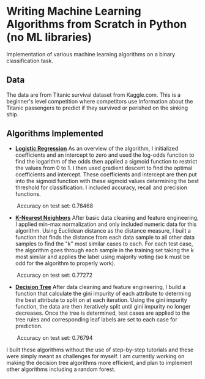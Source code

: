 # Writing Machine Learning Algorithms from Scratch in Python (no ML libraries) 
Implementation of various machine learning algorithms on a binary classification task.

## Data
The data are from Titanic survival dataset from Kaggle.com. This is a beginner's level competition where competitors use information about the Titanic passengers to predict if they survived or perished on the sinking ship.

## Algorithms Implemented

  * <b>[Logistic Regression](https://github.com/mrodrigues17/machine_learning_from_scratch/blob/main/logistic-regression-classifier-no-sklearn.ipynb)</b>
As an overview of the algorithm, I initialized coefficients and an intercept to zero and used the log-odds function to find the logarithm of the odds then applied a sigmoid function to restrict the values from 0 to 1. I then used gradient descent to find the optimal coefficients and intercept. These coefficients and intercept are then put into the sigmoid function with these sigmoid values determining the best threshold for classification. I included accuracy, recall and precision functions.
  
&nbsp;&nbsp;&nbsp;&nbsp;&nbsp;&nbsp;&nbsp;Accuracy on test set: 0.78468
* <b>[K-Nearest Neighbors](https://github.com/mrodrigues17/machine_learning_from_scratch/blob/main/titanic-classifier-competition-knn-no-sklearn.ipynb)</b>
After basic data cleaning and feature engineering, I applied min-max normalization and only included numeric data for this algorithm. Using Euclidean distance as the distance measure, I built a function that finds the distance from each data sample to all other data samples to find the "k" most similar cases to each. For each test case, the algorithm goes through each sample in the training set taking the k most similar and applies the label using majority voting (so k must be odd for the algorithm to properly work).
  
&nbsp;&nbsp;&nbsp;&nbsp;&nbsp;&nbsp;&nbsp;Accuracy on test set: 0.77272

* <b>[Decision Tree](https://github.com/mrodrigues17/machine_learning_from_scratch/blob/main/decision-tree-without-ml-libraries.ipynb)</b>
 After data cleaning and feature engineering, I build a function that calculate the gini impurity of each attribute to determing the best attribute to split on at each iteration. Using the gini impurity function, the data are then iteratively split until gini impurity no longer decreases. Once the tree is determined, test cases are applied to the tree rules and corresponding leaf labels are set to each case for prediction.
  
&nbsp;&nbsp;&nbsp;&nbsp;&nbsp;&nbsp;&nbsp;Accuracy on test set: 0.76794


I built these algorithms without the use of step-by-step tutorials and these were simply meant as challenges for myself. I am currently working on making the decision tree algorithms more efficient, and plan to implement other algorithms including a random forest.
